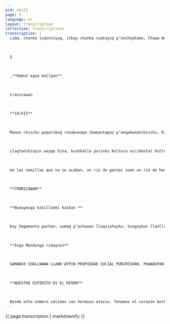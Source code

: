 ```yaml
---
pid: obj12
page: 5
language: es
layout: transcription
collection: transcriptions
transcription: |
  Lima, chunka isqonniyuq, iskay chunka suqtayuq p’unchaykama, Chawa Warki killa 1975
  
  
  
  5
  
  
  
  _**Hamut'aypa kallpan**_
  
  
  
  Cronicawan
  
  
  
  **19/VII**
  
  
  
  Manan chischu paqarimuq runakunaqa imamantapas p’enqakunanchischu. Ripuq watakunaman qhawasun chayqa, Inkakunaq ruwasqanta rikusun. Utaq hamuq watakunata qhawasun chayqa Reforma Agrariaq ruruntan qhawasun Hamushanchismi, cheqapaq hatun sonqo kallpasapa runamanta. Lliw mawk’a llaqtakunaq perqan tarpuq runakunamanta. Wak’a wasikuna sayarichimuq runakunamata. Ñoqanchismi kashanchis mana tukukuy mayu hina, runa mayu, mana p’anpana mayu. Yana phuyu watakunan tukukapushan. Chay kultura occidental nisqa ruwasqan, manan allinpuniChukanan karan, sinchitataq ñak'arichiwanchis chayqa. Aswanmi kunan chayashanchis, chayraq, inkakunaq ruwasqanta, ha hamut'asqanta, yuyaymanasqanta, waqmanta, ñosqonninchisman churayta, aswan allintaraq machulanchis ruwasqanpi purinanchispaq.
  
  
  
  Llaqtanchispin wayqe hina, kushkalla purinku Kultura occidental Kultura Inka, nisqankuwan. Kultura Inkamanta hamushanchis, inkakunaq hamut'asqanta munanchis munanchismi, imaynan sach’akuna yawarninwan, ruruta pogochin chhaynatan ñoqanchista, inkakunaq yuyaymanasqan ruwasqan poqochiwanchis. Chay ñantan thaskirinanchis mana pantayta munasun chayqa (A.A.). Los que amanecimos en el campo no tenemos por qué avergonzarnos. Si mi ramos los años que se fueron, por doquier miraremos la obra de los Incas, y si miramos los años que vendrán, sólo columbraremos los frutos de la Reforma Agraria. Venimos, en verdad, del corazón grandioso de hombres de auténtica fortaleza de los que sembraron las paredes de los pueblos ancianos. De los que levantaron los templos de los dioses. Nosotros somos co
  
  
  
  mo las semillas que no se acaban, un rio de gentes somo un rio de hembres que no podrán ser sepultados. Los años de los negros nubarrones van acabando, lo que hizó la llamada cultura occidental, no creemos que haya podido estar siempre bien, cómo puede ser bueno aquello que nos hizo sufrir sin misericordia. Más bien, ahora, recién estamos llegando al espíritu de los incas, a lo que los inca hicieron, a su pensamiento, a sus meditaciones, estamos empezando de nuevo a poner en nuestros cerebros lo que los incas hicieron, para que con mayor esmero caminemos los senderos de nuestros abuelos. En nuestro pueblo, caminan paralelos, lo que dicen la cultura occidental y la cultura inca, Nosotros venimos de la cultura inca amamos el pensamiento inca, es nuestra alma, así como los árboles hace madurar los frutos con su sangre, a nosotros el pensamiento inca, la obra inca nos hizo madurar. Por ese camino debemos marchar, si en verdad no queremos equivocarnos.
  
  
  
  **CRONICAWAN**
  
  
  
  **Nunaykuqa kikillanmi kashan **
  
  
  
  Kay ñegemanta pachan, sumaq p’achawan lluqsishayku. Sungoykun llanllarishan, chawantaqmi qankunaman rishayku. Allinta hamut'aspa, allinta qelqaspa, allinta ñawinchaspa, mana wañuy phukunayku pantananpaq, mana millayta qalluyku k’askananpaq. Qhari rimaytan rimasun, ch’ulla simitan qaparisun, mana soq'apas t'urupas yuyaykuman chayamunqachu, manan sayk’uypas, chiqnipas sunqoykupi phutimunqachu. Cheqaqllata rimaspaqa, mana pimantapas mancharikusunmanchu. Ari, pacha t'ijraypin iñiyku. Ari, llaqtaykupin hamut'ayku, ari, wamink’a Alvaradutan saminchayku. Ari, Peru Suyu llaqtatan amachasaqku. Manataqmi qunqaykuchu wajcha runaq muchuriyninta. Paykunallapin sirk’ayku hashan, paykunallpi ñawiyku kashan, paykunallapi sunqoyku kashan. Chay raykun qelqayku, paykunapaq, huch’uy hatun, wira, tullu runakunapaq, erqekunapaq, sipaskunapaq, waynakunapaq, llaqtapi lliw hamuqkunapaq. Chaypi yuyaymanaspa ñawpaqtaqa runasimipi qelqayku, chaymantataq castellanupi. Lliw riqsinankupaq, imatan rimayku chayta, maypin k'iriykuta apayku chayta, maypin q’ochorikuyniykuta marq’ayku chayta. Manan imatapas pakaykuchu, imaynatan sapa p’unchay puriyku, hamut'ayku, imaynatan k’ijllukunapi wagaqaqayku, llakiyku, chhaynallatataqmi kaypi mashkhayku. Qankunacha ninkichis, pantashaykuchu, allin ñantachu purishayku chayta.
  
  
  
  **Inga Mandinga rimaynin**
  
  
  
  SAMANCO CHALLWANA LLANK'AYPIN PROPIEDAD SOCIAL PURIRISHAN. PHAWASPAN CHALLWAKUSHAN!
  
  
  
  **NUESTRO ESPIRITU ES EL MISMO**
  
  
  
  Desde este número salimos con hermoso atavio. Tenemos el corazón borbotante, con ese corazónvamos a ustedes. Pensando bien, escribiendo mejor, leyendo con dedicación para que nuestras cerbatanas no yerren, para que nuestra lengua no sea la detestable lengua del zahumerio. Hablaremos el lenguaje de los hombres, gritaremos a una sola voz, no llegará hasta nuestro rostro ni el veneno ni el barro, ni el cansancio llegará a nosotros, ni el odio crepitará en nuestro corazón. Hablando las verdades no tenemos por qué asustarnos de nadie. Si creemos en la Revolución. Si, pensamos en nuestro pueblo; si, admiramos al General Velasco Alvarado, si, defenderemos al pueblo del Perú. Eso si nunca olvidamos el sufrimiento de la gente pobre. En ese sufrimiento se despeñan nuestras venas, sólo en ellos están nuestros ojos, sólo para ellos late nuestro corazón. Por eso escribimos, para ellos escribimos, para los pequeños, grandes, gordos, flacos, para todos los hombres, para los niños, para las muchachas, para los jóvenes, para todo el futuro que viene Pensando en ellos escribimos primero en quechua, después en castellano, queremos que todos nos lean, que todos nos conozcan, qué cosa hablamos, dónde llevamos nuestras heridas, dónde cargamos nuestras alegrías —asi es para nosotros— no ocultamos nada, por los caminos que caminamos todos los días, lo que meditamos haste nuestras álegrías en las calles, hasta nuestras penas cotidianas todo les contamos y estamos acá asi como somos. Ustedes dirán si estamos equivocados o estamos caminando por camino correcto, eso dirán ustedes.
---
```


{{ page.transcription | markdownify }}
